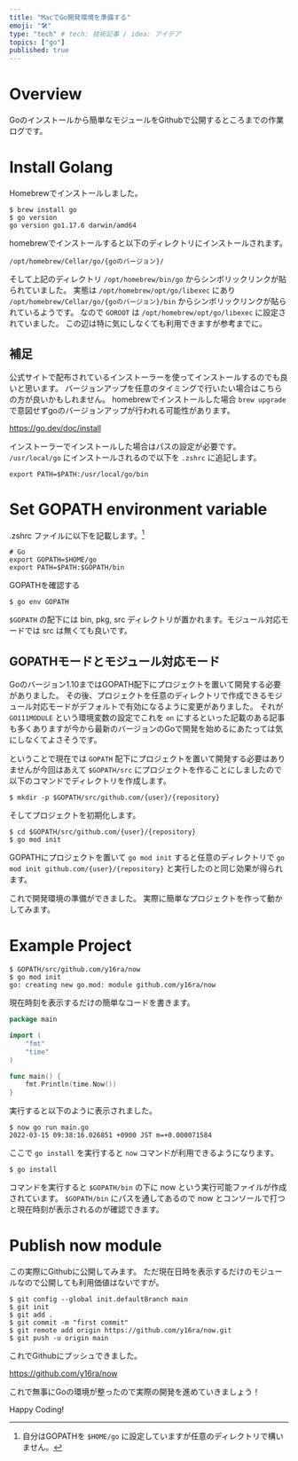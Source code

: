 ```yaml
---
title: "MacでGo開発環境を準備する"
emoji: "🛠️"
type: "tech" # tech: 技術記事 / idea: アイデア
topics: ["go"]
published: true
---
```


# Overview
 Goのインストールから簡単なモジュールをGithubで公開するところまでの作業ログです。

# Install Golang
Homebrewでインストールしました。

```
$ brew install go
$ go version 
go version go1.17.6 darwin/amd64
```

homebrewでインストールすると以下のディレクトリにインストールされます。

```
/opt/homebrew/Cellar/go/{goのバージョン}/
```

そして上記のディレクトリ `/opt/homebrew/bin/go` からシンボリックリンクが貼られていました。
実態は `/opt/homebrew/opt/go/libexec` にあり `/opt/homebrew/Cellar/go/{goのバージョン}/bin` からシンボリックリンクが貼られているようです。
なので `GOROOT` は `/opt/homebrew/opt/go/libexec` に設定されていました。
この辺は特に気にしなくても利用できますが参考までに。

## 補足

公式サイトで配布されているインストーラーを使ってインストールするのでも良いと思います。
バージョンアップを任意のタイミングで行いたい場合はこちらの方が良いかもしれません。
homebrewでインストールした場合 `brew upgrade` で意図せずgoのバージョンアップが行われる可能性があります。

https://go.dev/doc/install

インストーラーでインストールした場合はパスの設定が必要です。
`/usr/local/go` にインストールされるので以下を `.zshrc` に追記します。

```
export PATH=$PATH:/usr/local/go/bin
```

# Set GOPATH environment variable
.zshrc ファイルに以下を記載します。[^1]
```
# Go
export GOPATH=$HOME/go
export PATH=$PATH:$GOPATH/bin
```
[^1]: 自分はGOPATHを `$HOME/go` に設定していますが任意のディレクトリで構いません。

GOPATHを確認する
```
$ go env GOPATH
```

`$GOPATH` の配下には bin, pkg, src ディレクトリが置かれます。モジュール対応モードでは src は無くても良いです。

## GOPATHモードとモジュール対応モード
Goのバージョン1.10まではGOPATH配下にプロジェクトを置いて開発する必要がありました。
その後、プロジェクトを任意のディレクトリで作成できるモジュール対応モードがデフォルトで有効になるように変更がありました。
それが `GO111MODULE` という環境変数の設定でこれを `on` にするといった記載のある記事も多くありますが今から最新のバージョンのGoで開発を始めるにあたっては気にしなくてよさそうです。

ということで現在では `GOPATH` 配下にプロジェクトを置いて開発する必要はありませんが今回はあえて `$GOPATH/src` にプロジェクトを作ることにしましたので以下のコマンドでディレクトリを作成します。

```
$ mkdir -p $GOPATH/src/github.com/{user}/{repository}
```

そしてプロジェクトを初期化します。

```
$ cd $GOPATH/src/github.com/{user}/{repository}
$ go mod init
```

GOPATHにプロジェクトを置いて `go mod init` すると任意のディレクトリで `go mod init github.com/{user}/{repository}` と実行したのと同じ効果が得られます。

これで開発環境の準備ができました。
実際に簡単なプロジェクトを作って動かしてみます。

# Example Project

```
$ GOPATH/src/github.com/y16ra/now
$ go mod init
go: creating new go.mod: module github.com/y16ra/now
```

現在時刻を表示するだけの簡単なコードを書きます。

```go:main.go
package main

import (
	"fmt"
	"time"
)

func main() {
	fmt.Println(time.Now())
}
```

実行すると以下のように表示されました。

```
$ now go run main.go  
2022-03-15 09:38:16.026851 +0900 JST m=+0.000071584
```

ここで `go install` を実行すると `now` コマンドが利用できるようになります。

```
$ go install
```

コマンドを実行すると `$GOPATH/bin` の下に now という実行可能ファイルが作成されています。
`$GOPATH/bin` にパスを通してあるので now とコンソールで打つと現在時刻が表示されるのが確認できます。

# Publish now module
この実際にGithubに公開してみます。
ただ現在日時を表示するだけのモジュールなので公開しても利用価値はないですが。

```
$ git config --global init.defaultBranch main
$ git init
$ git add .
$ git commit -m "first commit"
$ git remote add origin https://github.com/y16ra/now.git
$ git push -u origin main
```

これでGithubにプッシュできました。

https://github.com/y16ra/now

これで無事にGoの環境が整ったので実際の開発を進めていきましょう！

Happy Coding!
